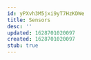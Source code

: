 ```yaml
---
id: yPXvh3M5jxi9yT7HzKDWe
title: Sensors
desc: ''
updated: 1628701020097
created: 1628701020097
stub: true
---
```


